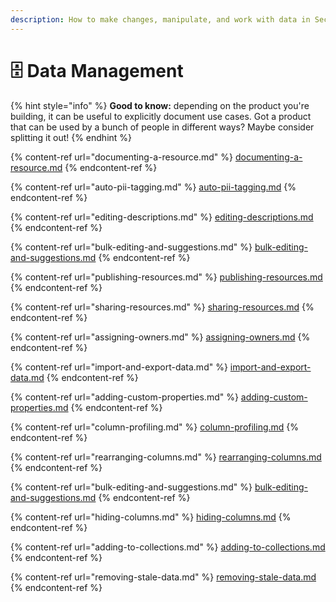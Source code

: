 ```yaml
---
description: How to make changes, manipulate, and work with data in Secoda.
---
```


# 🗄 Data Management

{% hint style="info" %}
**Good to know:** depending on the product you're building, it can be useful to explicitly document use cases. Got a product that can be used by a bunch of people in different ways? Maybe consider splitting it out!
{% endhint %}

{% content-ref url="documenting-a-resource.md" %}
[documenting-a-resource.md](documenting-a-resource.md)
{% endcontent-ref %}

{% content-ref url="auto-pii-tagging.md" %}
[auto-pii-tagging.md](auto-pii-tagging.md)
{% endcontent-ref %}

{% content-ref url="editing-descriptions.md" %}
[editing-descriptions.md](editing-descriptions.md)
{% endcontent-ref %}

{% content-ref url="bulk-editing-and-suggestions.md" %}
[bulk-editing-and-suggestions.md](bulk-editing-and-suggestions.md)
{% endcontent-ref %}

{% content-ref url="publishing-resources.md" %}
[publishing-resources.md](publishing-resources.md)
{% endcontent-ref %}

{% content-ref url="sharing-resources.md" %}
[sharing-resources.md](sharing-resources.md)
{% endcontent-ref %}

{% content-ref url="assigning-owners.md" %}
[assigning-owners.md](assigning-owners.md)
{% endcontent-ref %}

{% content-ref url="import-and-export-data.md" %}
[import-and-export-data.md](import-and-export-data.md)
{% endcontent-ref %}

{% content-ref url="adding-custom-properties.md" %}
[adding-custom-properties.md](adding-custom-properties.md)
{% endcontent-ref %}

{% content-ref url="column-profiling.md" %}
[column-profiling.md](column-profiling.md)
{% endcontent-ref %}

{% content-ref url="rearranging-columns.md" %}
[rearranging-columns.md](rearranging-columns.md)
{% endcontent-ref %}

{% content-ref url="bulk-editing-and-suggestions.md" %}
[bulk-editing-and-suggestions.md](bulk-editing-and-suggestions.md)
{% endcontent-ref %}

{% content-ref url="hiding-columns.md" %}
[hiding-columns.md](hiding-columns.md)
{% endcontent-ref %}

{% content-ref url="adding-to-collections.md" %}
[adding-to-collections.md](adding-to-collections.md)
{% endcontent-ref %}

{% content-ref url="removing-stale-data.md" %}
[removing-stale-data.md](removing-stale-data.md)
{% endcontent-ref %}
